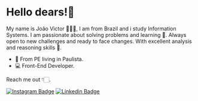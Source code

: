 # Hello dears!👋

My name is João Victor 👨🏻‍🦰, I am from Brazil and i study Information Systems.
I am passionate about solving problems and learning 🐞. Always open to new challenges and ready to face changes. With excellent analysis and reasoning skills 🧠.

- 📍 From PE living in Paulista.
- 💻 Front-End Developer.

Reach me out 👇🏻.

[![Instagram Badge](https://img.shields.io/badge/-Joao%20Victor-red?style=flat-square&logo=Instagram&logoColor=white&link=https://www.instagram.com/joaovictor.cf/)](https://www.instagram.com/joaovictor.cf/)
[![Linkedin Badge](https://img.shields.io/badge/-Joao%20Victor-6677cc?style=flat-square&logo=Linkedin&logoColor=white&link=https://www.linkedin.com/in/joaovictorcf1401/)](https://www.linkedin.com/in/joaovictorcf1401/) 
